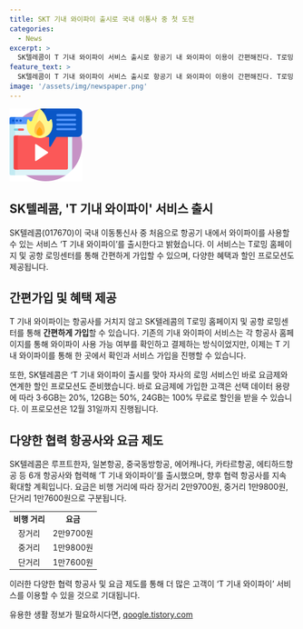 ```yaml
---
title: SKT 기내 와이파이 출시로 국내 이통사 중 첫 도전
categories:
  - News
excerpt: >
  SK텔레콤이 T 기내 와이파이 서비스 출시로 항공기 내 와이파이 이용이 간편해진다. T로밍 홈페이지나 공항 로밍센터에서 가입 가능하며, 현재 6개 항공사와 협력하고 향후 협력 항공사를 확대할 예정이다. 요금은 비행 거리에 따라 구분되며, 바로 요금제에 가입한 고객에게는 할인 혜택도 제공된다.
feature_text: >
  SK텔레콤이 T 기내 와이파이 서비스 출시로 항공기 내 와이파이 이용이 간편해진다. T로밍 홈페이지나 공항 로밍센터에서 가입 가능하며, 현재 6개 항공사와 협력하고 향후 협력 항공사를 확대할 예정이다. 요금은 비행 거리에 따라 구분되며, 바로 요금제에 가입한 고객에게는 할인 혜택도 제공된다.
image: '/assets/img/newspaper.png'
---
```


<p><img src="/assets/img/news.png" alt="rentncar 속보" /></p>

<h2 data-ke-size="size26">SK텔레콤, 'T 기내 와이파이' 서비스 출시</h2>

<p data-ke-size="size16">SK텔레콤(017670)이 국내 이동통신사 중 처음으로 항공기 내에서 와이파이를 사용할 수 있는 서비스 ‘T 기내 와이파이’를 출시한다고 밝혔습니다. 이 서비스는 T로밍 홈페이지 및 공항 로밍센터를 통해 간편하게 가입할 수 있으며, 다양한 혜택과 할인 프로모션도 제공됩니다.</p>

<h2 data-ke-size="size24">간편가입 및 혜택 제공</h2>

<p data-ke-size="size16">T 기내 와이파이는 항공사를 거치지 않고 SK텔레콤의 T로밍 홈페이지 및 공항 로밍센터를 통해 <b>간편하게 가입</b>할 수 있습니다. 기존의 기내 와이파이 서비스는 각 항공사 홈페이지를 통해 와이파이 사용 가능 여부를 확인하고 결제하는 방식이었지만, 이제는 T 기내 와이파이를 통해 한 곳에서 확인과 서비스 가입을 진행할 수 있습니다.</p>

<p data-ke-size="size16">또한, SK텔레콤은 ‘T 기내 와이파이 출시를 맞아 자사의 로밍 서비스인 바로 요금제와 연계한 할인 프로모션도 준비했습니다. 바로 요금제에 가입한 고객은 선택 데이터 용량에 따라 3·6GB는 20%, 12GB는 50%, 24GB는 100% 무료로 할인을 받을 수 있습니다. 이 프로모션은 12월 31일까지 진행됩니다.</p>

<h2 data-ke-size="size24">다양한 협력 항공사와 요금 제도</h2>

<p data-ke-size="size16">SK텔레콤은 루프트한자, 일본항공, 중국동방항공, 에어캐나다, 카타르항공, 에티하드항공 등 6개 항공사와 협력해 ‘T 기내 와이파이’를 출시했으며, 향후 협력 항공사를 지속 확대할 계획입니다. 요금은 비행 거리에 따라 장거리 2만9700원, 중거리 1만9800원, 단거리 1만7600원으로 구분됩니다.</p>

<table>
    <tr>
        <td style="text-align: center; height: 17px;"><b>비행 거리</b></td>
        <td style="text-align: center; height: 17px;"><b>요금</b></td>
    </tr>
    <tr>
        <td style="text-align: center; height: 17px;">장거리</td>
        <td style="text-align: center; height: 17px;">2만9700원</td>
    </tr>
    <tr>
        <td style="text-align: center; height: 17px;">중거리</td>
        <td style="text-align: center; height: 17px;">1만9800원</td>
    </tr>
    <tr>
        <td style="text-align: center; height: 17px;">단거리</td>
        <td style="text-align: center; height: 17px;">1만7600원</td>
    </tr>
</table>

<p data-ke-size="size16">이러한 다양한 협력 항공사 및 요금 제도를 통해 더 많은 고객이 ‘T 기내 와이파이’ 서비스를 이용할 수 있을 것으로 기대됩니다.</p>
유용한 생활 정보가 필요하시다면, <a href="https://qoogle.tistory.com" rel="dofollow">qoogle.tistory.com</a>



